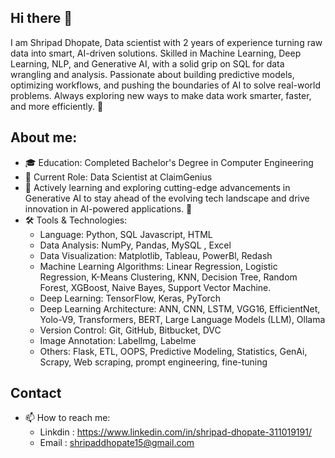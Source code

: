 ## Hi there 👋

I am Shripad Dhopate, Data scientist with 2 years of experience turning raw data into smart, AI-driven solutions. Skilled in Machine Learning, Deep Learning, NLP, and Generative AI, with a solid grip on SQL for data wrangling and analysis. Passionate about building predictive models, optimizing workflows, and pushing the boundaries of AI to solve real-world problems. Always exploring new ways to make data work smarter, faster, and more efficiently. 🚀

## About me: 
- 🎓 Education: Completed Bachelor's Degree in Computer Engineering 
- 💼 Current Role: Data Scientist at ClaimGenius
- 🌱 Actively learning and exploring cutting-edge advancements in Generative AI to stay ahead of the evolving tech landscape and drive innovation in AI-powered applications. 🚀
- 🛠 Tools & Technologies:
  - Language: Python, SQL Javascript, HTML
  - Data Analysis: NumPy, Pandas, MySQL , Excel
  - Data Visualization: Matplotlib, Tableau, PowerBl, Redash
  - Machine Learning Algorithms: Linear Regression, Logistic Regression, K-Means Clustering, KNN, Decision Tree, Random Forest, XGBoost, Naive Bayes, Support Vector Machine.
  - Deep Learning: TensorFlow, Keras, PyTorch
  - Deep Learning Architecture: ANN, CNN, LSTM, VGG16, EfficientNet, Yolo-V9, Transformers, BERT, Large Language Models (LLM), Ollama
  - Version Control: Git, GitHub, Bitbucket, DVC
  - Image Annotation: Labellmg, Labelme
  - Others: Flask, ETL, OOPS, Predictive Modeling, Statistics, GenAi, Scrapy, Web scraping, prompt engineering, fine-tuning

## Contact
- 📫 How to reach me:
  -  Linkdin :  https://www.linkedin.com/in/shripad-dhopate-311019191/
  -  Email : shripaddhopate15@gmail.com
